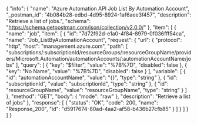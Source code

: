 {
  "info": {
    "name": "Azure Automation API Job List By Automation Account",
    "_postman_id": "4b084b28-edbd-4d95-8924-1af6aee3f457",
    "description": "Retrieve a list of jobs.",
    "schema": "https://schema.getpostman.com/json/collection/v2.0.0/"
  },
  "item": [
    {
      "name": "job",
      "item": [
        {
          "id": "7d72f92d-e1a0-4f84-8979-0f036fff54ca",
          "name": "Job_ListByAutomationAccount",
          "request": {
            "url": {
              "protocol": "http",
              "host": "management.azure.com",
              "path": [
                "subscriptions/:subscriptionId/resourceGroups/:resourceGroupName/providers/Microsoft.Automation/automationAccounts/:automationAccountName/jobs"
              ],
              "query": [
                {
                  "key": "$filter",
                  "value": "%7B%7D",
                  "disabled": false
                },
                {
                  "key": "No Name",
                  "value": "%7B%7D",
                  "disabled": false
                }
              ],
              "variable": [
                {
                  "id": "automationAccountName",
                  "value": "{}",
                  "type": "string"
                },
                {
                  "id": "subscriptionId",
                  "value": "subscriptionId",
                  "type": "string"
                },
                {
                  "id": "resourceGroupName",
                  "value": "resourceGroupName",
                  "type": "string"
                }
              ]
            },
            "method": "GET",
            "body": {
              "mode": "raw"
            },
            "description": "Retrieve a list of jobs"
          },
          "response": [
            {
              "status": "OK",
              "code": 200,
              "name": "Response_200",
              "id": "d5917674-80ad-4aa2-af58-b436b27cfb85"
            }
          ]
        }
      ]
    }
  ]
}